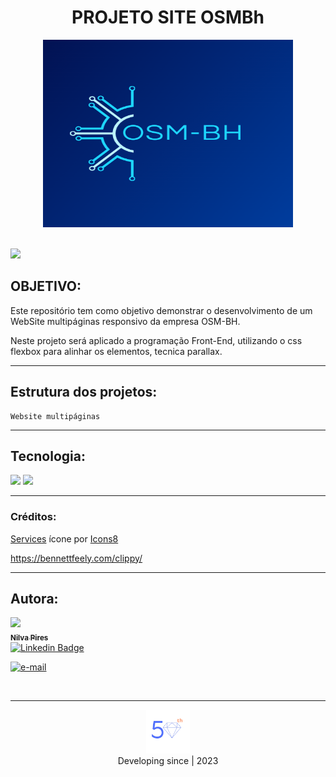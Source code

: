 # <center>PROJETO SITE OSMBh</center>

<center><img src="img/logo.png" width="400px" height="300px"></center>

<br>

![](https://img.shields.io/badge/license-MIT-blue)

## OBJETIVO:

Este repositório tem como objetivo demonstrar o desenvolvimento de um WebSite multipáginas responsivo da empresa OSM-BH.

Neste projeto será aplicado a programação Front-End, utilizando o css flexbox para alinhar os elementos, tecnica parallax.

---

## Estrutura dos projetos:

    Website multipáginas

---

## Tecnologia:

![](https://img.shields.io/badge/HTML-239120?style=for-the-badge&logo=html5&logoColor=white)
![](https://img.shields.io/badge/CSS-239120?&style=for-the-badge&logo=css3&logoColor=white)

---

### Créditos:

<a target="_blank" href="https://icons8.com/icon/13118/services">Services</a> ícone por <a target="_blank" href="https://icons8.com">Icons8</a>

https://bennettfeely.com/clippy/

---

## Autora:

[<img src="https://avatars.githubusercontent.com/u/71607298?v=4" width=115><br><sub>**Nilva Pires**</sub>](https://github.com/nilva2020)  
[![Linkedin Badge](https://img.shields.io/badge/-LinkedIn-blue?style=flat-square&logo=Linkedin&logoColor=white&link=https://www.linkedin.com/in/nilva-pires/)](https://www.linkedin.com/in/nilva-pires/)
<br>

<left><a href="mailto:piresnilva@gmail.com" target="_blank">
<img text-align="right" src="img/email.png" alt="e-mail"  width="50px" height="50px"></a> </left>

<br>

---

<center><img src="img/50 transparente.png" width="70px" height="70px"></center>
<center>Developing since | 2023</center>
